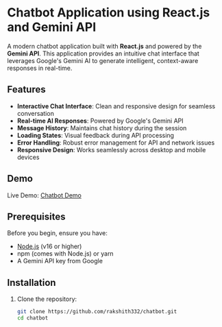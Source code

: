 # Chatbot Application using React.js and Gemini API

A modern chatbot application built with **React.js** and powered by the **Gemini API**. This application provides an intuitive chat interface that leverages Google's Gemini AI to generate intelligent, context-aware responses in real-time.

## Features

- **Interactive Chat Interface**: Clean and responsive design for seamless conversation
- **Real-time AI Responses**: Powered by Google's Gemini API
- **Message History**: Maintains chat history during the session
- **Loading States**: Visual feedback during API processing
- **Error Handling**: Robust error management for API and network issues
- **Responsive Design**: Works seamlessly across desktop and mobile devices

## Demo

Live Demo: [Chatbot Demo](https://chatbot-sigma-sandy-68.vercel.app/)

## Prerequisites

Before you begin, ensure you have:
- [Node.js](https://nodejs.org/) (v16 or higher)
- npm (comes with Node.js) or yarn
- A Gemini API key from Google

## Installation

1. Clone the repository:
   ```bash
   git clone https://github.com/rakshith332/chatbot.git
   cd chatbot
